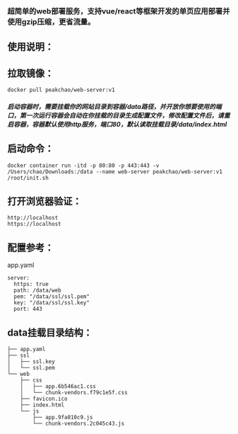 ### 超简单的web部署服务，支持vue/react等框架开发的单页应用部署并使用gzip压缩，更省流量。

## 使用说明：

## 拉取镜像：
```
docker pull peakchao/web-server:v1
```

##### 启动容器时，需要挂载你的网站目录到容器/data路径，并开放你想要使用的端口，第一次运行容器会自动在你挂载的目录生成配置文件，修改配置文件后，请重启容器，容器默认使用http服务，端口80，默认读取挂载目录/data/index.html

## 启动命令：
```
docker container run -itd -p 80:80 -p 443:443 -v /Users/chao/Downloads:/data --name web-server peakchao/web-server:v1 /root/init.sh
```
## 打开浏览器验证：
```
http://localhost
https://localhost
```
## 配置参考：
app.yaml
```
server:
  https: true
  path: /data/web
  pem: "/data/ssl/ssl.pem"
  key: "/data/ssl/ssl.key"
  port: 443

```
## data挂载目录结构：
```
├── app.yaml
├── ssl
│   ├── ssl.key
│   └── ssl.pem
└── web
    ├── css
    │   ├── app.6b546ac1.css
    │   └── chunk-vendors.f79c1e5f.css
    ├── favicon.ico
    ├── index.html
    └── js
        ├── app.9fa010c9.js
        └── chunk-vendors.2c045c43.js
```
